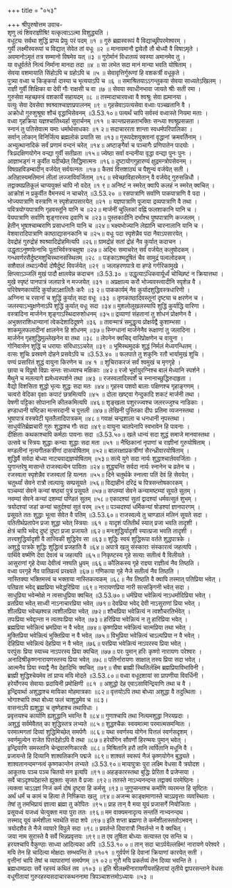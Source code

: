 +++
title = "०५३"

+++
श्रीपुरुषोत्तम उवाच-  
शृणु त्वं शिवराज्ञीश्रि! यत्कृत्वाऽऽत्मा विशुद्ध्यति ।  
वधूट्यः सर्वथा शुद्धिं प्राप्य प्रेयुः परं पदम् ॥१ ॥
गुरुं ब्रह्मस्वरूपं वै विद्याच्छ्रीपरमेश्वरम् ।  
गुर्वी लक्ष्मीस्वरूपां च विद्यात् सेवेत तां वधूः ॥२ ॥
मानावमानौ द्वावेतौ तौ बोध्यौ वै विषाऽमृते ।  
अवमानोऽमृतं तत्र सम्मानो विषमेव यत् ॥३ ॥
गुरोर्मानं विधातव्यं स्वस्या अमानमेव तु ।  
या वधूर्वर्तते नित्यं निर्माना मानदा तदा ॥४ ॥
सा लभेत सदा मानं मान्या भवति योषिताम् ।  
सेवया वशमायाति सिंहोऽपि च ग्रहोऽपि च ॥५ ॥
सेवावृत्तिर्गुरूणां हि वशकर्त्री वधूकृते ।  
पुत्र्या वध्वा च किङ्कर्या दास्या च भृत्ययाऽपि च ॥६ ॥
समाश्रितयाऽऽगन्तुकया सेवया साध्यतेऽखिलम् ।  
राज्ञी गुर्वी शिक्षिका वा देवी गौः राक्षसी च वा ॥७ ॥
सेवया स्वाधीनभावा जायते श्रीः सती रमा ।  
गुरुसेवा महच्छस्त्रं वशकार्ये सहायदम् ॥८ ॥
तस्मादाचारवध्वा वै श्वश्रूः सेवा ह्यमानया ।  
पत्युः सेवा देवसेवा श्वश्र्वाश्चाज्ञाप्रपालनम् ॥९ ॥
गृहसेवाऽपत्यसेवा वध्वाः पञ्चव्रतानि वै ।  
अक्रोधो गुरुशुश्रूषा शौचं वृद्धाभिसेवनम् ॥3.53.१०॥
पत्यर्थं चापि सर्वस्वं वध्वास्ते नियमा मताः ।  
वध्वा गृहक्रिया यज्ञश्चातिथ्यर्हा सुरार्चनम् ॥११ ॥
कान्तप्रसन्नताभक्तिः सन्ध्या श्वश्रूप्रसन्नता ।  
स्नानं तु पतिसेवात्म यमाः धर्मार्थसाधकाः ॥१ २॥
सदाचाररता शान्ता स्वधर्मपरिपालिका ।  
सर्वान् लोकान् विनिर्जित्य ब्रह्मलोकं प्रयाति सा ॥१३॥
गुरूपदेशयुक्तानां वृद्धानां क्रमवर्तिनाम् ।  
अभ्युत्थानादिकं सर्वं प्रणामं वन्दनं चरेत् ॥१४॥
अष्टाङ्गैर्वा च पञ्चागैः प्रणिपातेन पादयोः ।  
त्रिःप्रदक्षिणयोगेन वन्द्या गुर्वी सतीव्रता ॥१५॥
ज्येष्ठा सर्वा वन्दनीया वृद्धा वन्द्या पुनः पुनः ।  
आज्ञाभङ्गं न कुर्वीत यदीच्छेत् सिद्धिमात्मनः ॥१६॥
दुष्टायोगगुहारण्यं क्षुद्रमन्त्रोपसेवनम् ।  
विषग्रहविडम्बादीन् वर्जयेत् सर्वयत्नतः ॥१७॥
कैतवं वित्तशाठ्यं च पैशुन्यं वर्जयेत् सती ।  
अतिहास्यमतिमानं लीलां लज्जाविवर्जिताम् ॥१८॥
स्वेच्छाविहारमेतान् वै वर्जयेद् गुरुसन्निधौ ।  
तद्वाक्यप्रतिकूलं चाप्ययुक्तं चापि नो वदेत् ॥१ ९॥
अनिष्टं न स्मरेत् क्वापि कलहं न स्मरेत् क्वचित् ।  
आक्रोशं न प्रकुर्वीत वैमनस्यं न चाचरेत् ॥3.53.२० ॥
रसपात्राणि सर्वाणि पाकपात्राणि वै पदा ।  
भोज्यपात्राणि वस्त्राणि न स्पृशेन्नापसारयेत् ॥२१ ॥
यज्ञपात्राणि पूजाया द्रव्यपात्राणि वै तथा ।  
पवित्रयोग्यपात्राणि गृहवस्तूनि यानि च ॥२२॥
मार्जनीं चुल्लिकां वह्निं फलशाकानि यानि च ।  
पेयपात्राणि सर्वाणि शृङ्गारस्य द्रवाणि च ॥२३॥
पुस्तकादीनि दर्भांश्च पुष्पपात्राणि कज्जलम् ।  
हेतीन् भूषाश्चाम्बराणि प्रसाधनानि यानि च ॥२४॥
भक्ष्यभोज्यानि लेह्यानि चारनालानि यानि च ।  
वेशवारादिपात्राणि काष्ठाद्यासनकानि च ॥२५॥
वधूः पदा स्पृशेन्नैव पदा नैवाऽपसारयेत् ।  
देवद्रोहं गुरुद्रोहं श्वश्र्वादिद्रोहमित्यपि ॥२६॥
ग्रामद्रोहं सतां द्रोहं नैव कुर्यात् कदाचन ।  
उद्धृताऽनुष्णफेनाभिः पूताभिर्वस्त्रचक्षुषा ॥२७॥
अद्भिः समाचरेत् सर्वं वर्जयेत् कलुषोदकम् ।  
गन्धवर्णरसैर्दुष्टमशुचिस्थानसंस्थितम् ॥२८ ॥
पङ्काऽश्मदूषितं चैव सामुद्रं पल्वलोदकम् ।  
सशैवालं तथाऽन्यैर्वा दोषैर्दुष्टं विवर्जयेत् ॥२९ ॥
जलाहरणपात्रे वा हण्डे गर्गरिकामुखे ।  
क्षिप्त्वाऽञ्जलिं मुखं पादौ क्षालयेन्न कदाचन ॥3.53.३० ॥
उद्धृत्याऽधिकवार्यूर्ध्वं चोच्छिष्टं न क्रियात्तथा ।  
मुखे स्पृष्टं पानपात्रं जलपात्रे न मज्जयेत् ॥३१ ॥
अप्रक्षाल्य करौ भोज्यवस्त्वादीनि स्पृशेन्न वै ।  
परिवेषणकार्यादि कुर्यान्नाऽक्षालितैः करैः ॥३ २॥
पाककार्यम्ं नैव कुर्यादशुद्धिवस्त्रधारिणी ।  
अग्निना च रसानां च शुद्धिं कुर्यात् सदा वधूः ॥३३ ॥
तृणकाष्ठादिवस्तूनां दृष्ट्या च क्षरणेन च ।  
जलस्याऽभ्युक्षणेनाऽपि शुद्धिं कुर्यात् वधूः सदा ॥३४॥
मुशलोलूखलस्यापि शुद्धिं कुर्याद्धि वारिणा ।  
वस्त्रादिना मार्जनेन शृङ्गाऽस्थिदारुशोधनम् ॥३५॥
द्रव्याणां संहतानां तु शोधनं प्रोक्षणेन वै ।  
अभुक्तराशिधान्यानां त्वेकदेशादिदूषणे ॥३६ ॥
तावन्मात्रं समुद्धृत्य प्रोक्षयेद्वै कुशाम्भसा ।  
शाकमूलफलादीनां क्षालनेन हि शोधनम् ॥३७॥
स्निग्धानां मार्जनेनैव रूक्षाणां तु जलादिना ।  
मार्जनेन गृहशुद्धिमुल्लेखनेन वा तथा ॥३८ ॥
लेपनेन क्वचिद् वारिप्रोक्षणेन च वायुना ।  
गोनिवासेन शुद्धिं च धरायाः संविधाऽऽचरेत् ॥३९ ॥
भूमिस्थमुदकं शुद्धं निर्मलं मेध्यगन्धितम् ।  
वत्सः शुचिः प्रस्रवणे दोहने प्रसवेऽपि च ॥3.53.४० ॥
फलपाते तु शकुनिः रतौ भार्यामुखं शुचि ।  
पण्यं प्रसारितं शुद्धं वायुना किरणेन च ॥४ १ ॥
शुचिराकरजं सर्वं श्वमुखं च मृगगृहे ।  
छाया च विप्रुषो विप्राः सन्तः साध्व्यश्च मक्षिकाः ॥४२॥
रजो भूर्वायुरग्निश्च बालं मेध्यानि स्पर्शने ।  
मैथुने च मलत्यागे ह्यमेध्यस्पर्शने तथा ॥४३ ॥
रजस्वलादिस्पर्शे च स्नानाच्छुद्धिरुदाहृता ।  
वैद्यो विशसिता शुद्धो भृत्यः शुद्धः सदा मतः ॥४४॥
गृहस्य पशवो बालाः पक्षिणश्च गृहाङ्गणम् ।  
चत्वरो वेदिका वृक्षाः कपाटं छत्रमित्यपि ॥४५ ॥
दोला खष्ट्वा गेन्दुकादि शकटं मार्जनी तथा ।  
पेषणी पट्टिका सोपानानि कीलकमित्यपि ॥४६॥
शृङ्खला पशुरज्ज्वश्च जलरज्जुश्च नाडिकाः ।  
हण्डाधानी यष्टिका मत्सरदानी च पुत्तली ॥४७॥
लेखिनी पुस्तिका दीपः प्रतिमा व्यजनस्तथा ।  
भूषापात्रं वस्त्रपेटी घृततैलादिपात्रकम् ॥४८॥
गवाक्षं चन्द्रशाला च धनधानी नृपस्तथा ।  
साधुर्यतिर्ब्रह्मचारी गुरुः शुद्धाश्च गौः सदा ॥४९॥
वायुना चातपेनापि स्वभावेन हि पावनाः ।  
दीक्षिताः कथकाश्चापि कर्मठाः पावनाः सदा ॥3.53.५०॥
खले धान्यं सदा शुद्धं समाजे मानवास्तथा ।  
उत्सवे च स्त्रियः शुद्धाः कन्याः शुद्धाः सदा मता ॥५१ ॥
नैष्ठिकानां नृपाणां च राज्ञीनां गुरुयोषिताम् ।  
मण्डलीनां नृत्यगीतकर्त्रीणां दासयोषिताम् ॥५२॥
बालरक्षाप्रकर्त्रीणां सैरन्ध्रीवारयोषिताम् ।  
शुद्धिर्वै सर्वदा बोध्या नाट्यवाद्यज्ञयोषिताम् ॥५३॥
सत्ये युगे सदा नार्यः शुद्धाश्चार्तववर्जिताः ।  
युगान्तरेषु मासान्ते राजस्वल्येन पाविताः ॥२४॥
शुद्ध्यन्ति सर्वदा नार्यः स्नानेन च व्रतेन च ।  
रजस्वला स्पृशेन्नैव रजस्वलां हि यत्नतः ॥५५॥
दिने चतुर्थके स्नात्वा पतिं देवं हि सेवयेत् ।  
चतुर्थ्यां सेवने रात्रौ त्वल्पायुः सम्प्रसूयते ॥५६॥
विद्याहीनं दरिद्रं च पित्रसन्तोषकारकम् ।  
पञ्चम्यां सेवने कन्यां षष्ठ्यां पुत्रं प्रसूयते ॥५७॥
सप्तम्यां सेवने कन्यामष्टम्यां सूयते सुतम् ।  
नवम्यां सेवने कन्यां दशम्यां पण्डितं सुतम् ॥५८॥
एकादश्यां सुतां द्वादश्यां धर्मवत्सुतं शुभम् ।  
त्रयोदश्यां जडां कन्यां चतुर्दश्यां सुतं वरम् ॥५९॥
पञ्चदश्यां धर्मिकन्यां षोडश्यां ज्ञानपारगम् ।  
प्रसूयते ततः शुद्धाः भूत्वा सेवेत वै पतिम् ॥3.53.६०॥
राजस्वल्ये तु चाण्डालं मलिनं सूयते सदा ।  
पतितीर्थप्रतापेन प्रजा शुद्धा भवेत् स्त्रियाः ॥६१ ॥
यादृशं पतितीर्थं स्यात् प्रजा भवति तादृशी ।  
क्षेत्रं चापि भवेद् दुष्टं दुष्टा प्रजा प्रजायते ॥६२॥
मनःशुद्धिर्यादृशी स्यात्प्रजा भवति तादृशी ।  
तत्त्वशुद्धिर्यादृशी वै तात्त्विकी शुद्धिरेव सा ॥६३॥
शुद्धिः स्वयं शुद्धिरूपा वर्तते शुद्धपात्रके ।  
अशुद्धे पात्रके शुद्धिः शुद्धित्वं प्रजहाति वै ॥६४॥
अपात्रे खलु संस्काराः संस्कारत्वं जहत्यपि ।  
पार्थिवे वर्ष्मणि देवा देवत्वं च जहत्यपि ॥६५॥
निकृष्टस्य गृहे सत्याः सतीत्वं वै विलीयते ।  
आसुराणां गृहे देव्या देवीत्वं नश्यति ध्रुवम् ॥६६॥
कौलिकस्य गृहे राज्ञ्या राज्ञीत्वं नैव तिष्ठति ।  
वध्वा परगृहे नैव पातिव्रत्यं प्ररक्ष्यते ॥६७॥
गणिकाया गृहे नैजे सतीत्वं नैव तिष्ठति ।  
नास्तिक्या भक्तिमत्त्वं च भक्ताया नास्तिकत्वकम् ॥६८॥
नैव तिष्ठति वै क्वापि तस्मात् पतिप्रिया भवेत् ।  
पतिव्रता भवेद् ब्रह्मप्रिया भवेद्धरिप्रिया ॥६९॥
नारायणप्रिया नारी सत्सङ्गिनी भवेत् सदा ।  
साधुप्रिया भवेन्मोक्षे न त्वसाधुप्रिया क्वचित् ॥3.53.७०॥
धर्मप्रिया भवेन्नित्यं नाऽधर्मादिप्रिया भवेत् ।  
व्रतप्रिया भवेत् साध्वी नाऽनाचारप्रिया भवेत् ॥७१॥
देवप्रिया भवेद् देवी नाऽसुराणां प्रिया भवेत् ।  
शीलप्रिया भवेच्छश्वन्न त्वशीलप्रिया भवेत् ॥७२॥
शौचप्रिया भवेन्नित्यं न त्वशौचरतिर्भवेत् ।  
तपःप्रिया भवेद्दान्ता न त्वतपःप्रिया भवेत् ॥७३॥
हरिप्रिया भवेन्नित्यं न तु हारिप्रिया भवेत् ।  
ब्रह्मप्रिया भवेन्नित्यं भ्रमप्रिया न वै भवेत् ॥७४॥
कृष्णप्रिया भवेन्नित्यं चात्मप्रिया तथा भवेत् ।  
मुक्तिप्रिया भवेन्नित्यं भुक्तिप्रिया न वै भवेत् ॥७५॥
विभुप्रिया भवेन्नित्यं चाऽल्पप्रिया न वै भवेत् ।  
देहिप्रिया भवेन्नित्यं देहप्रिया न वै भवेत् ॥७६॥
परप्रिया भवेन्नित्यं नाऽपरस्य प्रिया भवेत् ।  
परपुंसः प्रिया स्याच्च नाऽपरस्य प्रिया क्वचित् ॥७७॥
परः पुमान् हरिः कृष्णो नारायणः परेश्वरः ।  
अनादिश्रीकृष्णनारायणस्तस्य प्रिया भवेत् ॥७८॥
पतिर्नारायणः साक्षात् तस्य प्रिया सदा भवेत् ।  
आत्मनैव प्रिया स्याद्वै नैव देहादिभिः क्वचित् ॥७९॥
सैषा ब्राह्मी स्थितिर्लक्ष्मि ब्रह्मप्रियाविभाविनी ।  
ब्राह्मी शुद्धिश्चेयमेव तां प्राप्य मयि मोदते ॥3.53.८०॥
वध्वा वधूदशायां सा प्रापणीया विवर्धिनी ।  
हरेर्योगस्य सेवायाः प्रदायिनी प्रमोक्षिणी ॥८१ ॥
अशुद्धो देह एवाऽसाविन्द्रियाणि तथा च वै ।  
इन्द्रियार्था अशुद्धाश्च मायिका मोहमात्रकाः ॥८२॥
वृत्तयोऽपि तथा बोध्या अशुद्धा वै तदुत्थिताः ।  
भोगाश्चापि तथा बोध्या फलं चाशुद्धमेव च ॥८३।  
वासनाऽपि ह्यशुद्धा च तृष्णेहाश्च तथाविधाः ।  
प्रवृत्तयश्च कार्याणि ह्यशुद्धानि भवन्ति वै ॥८४॥
गुणाश्चापि तथा नित्यमशुद्धा निरयप्रदाः ।  
अशुद्धं सर्वमेवैतत् का शुद्धिस्तत्र लभ्यते ॥८५॥
शुद्धश्चैकः स्वयमात्मा परमात्मसमन्वितः ।  
परमात्मगतां दिव्यां शुद्धिमिच्छेत् समर्पणैः ॥८६॥
यथा स्वर्णस्य योगेन पित्तलं स्वर्णसदृशम् ।  
स्वर्णमूल्येन राजेत पित्तदेहोऽपि वै तथा ॥८७॥
हरेर्योगेन सौवर्णो हिरण्मयः पुमान् भवेत् ।  
इन्द्रियाणि समस्तानि चेन्द्रवारुणिकारसैः ॥८८॥
मिश्रितानि हरौ तानि त्वर्पितानि मधूनि वै ।  
प्रजायन्ते हि दिव्यानि शाश्वतिकानि पद्मजे ॥८९॥
शाश्वतं स्वरूपं नैजं कृष्णयोगेन बुद्ध्यते ।  
शाश्वतानन्दमग्नत्वं कृष्णकान्तेन लभ्यते ॥3.53.९०॥
मायापुत्राः पुरा लक्ष्मि वेधसा वै त्रयोदश ।  
आकूतयः पञ्च पञ्च चितयो मन इत्यपि ॥९१॥
अहङ्कारस्तथा बुद्धिः प्रेरिता वै प्रजेप्सया ।  
सर्वे चाऽदृश्यदेहास्ते ह्युक्ताः सृजत वै प्रजाः ॥९२॥
ततस्ते नाऽभ्यनन्दन्त तद्वाक्यं परमेष्ठिनः ।  
त्यक्त्वा चाऽऽज्ञां निजं कर्म दोषं दृष्ट्वा हि कर्मसु ॥९३॥
जुगुप्सन्तश्च कर्माणि व्यरमन्त हि सृष्टितः ।  
अर्थं धर्मं च कामं च हित्वा ते निष्क्रियाः खलु ॥९४॥
अजन्म काङ्क्षमाणास्ते चाऽप्रवृत्ताः व्यवस्थिताः ।  
तेषां तु तमभिप्रायं ज्ञात्वा ब्रह्मा तु कोपितः ॥९५॥
प्राह तान् वै मया यूयं प्रजासर्गे नियोजिताः ।  
प्रसूयध्वं यजध्वं चेत्युक्ता मया पुरा ततः ॥९६॥
मम वाक्यमनादृत्य सन्ततिं नाभ्यनन्दथ ।  
तस्माद् यूयं कर्मशीला भवथेति सदा शपे ॥९७॥
इति शप्ता ब्रह्मणा ते कर्मशीलास्ततोऽभवन् ।  
त्रयोदशैव ते नैजे व्यापारे विपुले सदा ॥९८॥
प्रवर्तन्ते दिवारात्रौ निवर्तन्ते न वै क्वचित् ।  
जया नाम सुरास्ते वै सर्वे भिन्नप्रवृत्तयः ॥९९॥
त एव तुषिता बोध्याः सत्यास्त एव सन्ति च ।  
हरयश्चापि वैकुण्ठाः साध्या आदित्यका अपि ॥3.53.१० ०॥
तान् सदा चाऽर्पयेल्लक्ष्मि! नारायणे परेश्वरे ।  
मयि तेन हि चादित्या मोक्षदाः सम्भवन्ति ते ॥१०१ ॥
गुर्वर्पणं हि देवानां क्रियाणां कारयेत् सती ।  
वृत्तीनां चापि तेषां च व्यापाराणां समर्पणम् ॥१ ०२॥
गुरौ मयि प्रकर्तव्यं तेन दिव्या भवन्ति ते ।  
ब्रह्मधामप्रदाः सर्वे रहस्यं कथितं तव ॥१०३ ॥
इति श्रीलक्ष्मीनारायणीयसंहितायां तृतीये द्वापरसन्ताने वेधसः वधूगीतायां गुरुरहस्यसदाचारकथननामा त्रिपञ्चाशत्तमोऽध्यायः ॥५३ ॥
    
